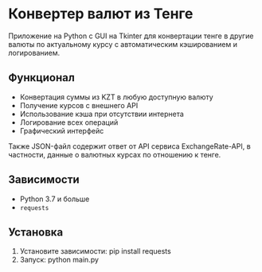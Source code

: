 # Конвертер валют из Тенге

Приложение на Python с GUI на Tkinter для конвертации тенге
в другие валюты по актуальному курсу с автоматическим 
кэшированием и логированием.

## Функционал

- Конвертация суммы из KZT в любую доступную валюту
- Получение курсов с внешнего API
- Использование кэша при отсутствии интернета
- Логирование всех операций
- Графический интерфейс


Также JSON-файл содержит ответ от API сервиса ExchangeRate-API, 
в частности, данные о валютных курсах по отношению к тенге.

## Зависимости

- Python 3.7 и больше
- `requests`

## Установка

1. Установите зависимости:
   pip install requests
2. Запуск:
   python main.py
